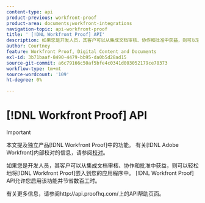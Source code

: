 ```yaml
---
content-type: api
product-previous: workfront-proof
product-area: documents;workfront-integrations
navigation-topic: api-workfront-proof
title: ' [!DNL Workfront Proof] API'
description: 如果您是开发人员，其客户可以从集成文档审核、协作和批准中获益，则可以轻松地将 [!DNL Workfront Proof] 嵌入到您的应用程序中。  [!DNL Workfront Proof] API允许您启用该功能并节省数百个工时。
author: Courtney
feature: Workfront Proof, Digital Content and Documents
exl-id: 3b71baaf-8490-4479-bb95-da0b5d28ad15
source-git-commit: a6c79166c50af5bfe4c0341d003052179ce78373
workflow-type: tm+mt
source-wordcount: '109'
ht-degree: 0%

---
```


# [!DNL Workfront Proof] API

>[!IMPORTANT]
>
>本文提及独立产品[!DNL Workfront Proof]中的功能。 有关[!DNL Adobe Workfront]内部校对的信息，请参阅[校对](../../../review-and-approve-work/proofing/proofing.md)。

如果您是开发人员，其客户可以从集成文档审核、协作和批准中获益，则可以轻松地将[!DNL Workfront Proof]嵌入到您的应用程序中。 [!DNL Workfront Proof] API允许您启用该功能并节省数百工时。

有关更多信息，请参阅http://api.proofhq.com/上的API帮助页面。
